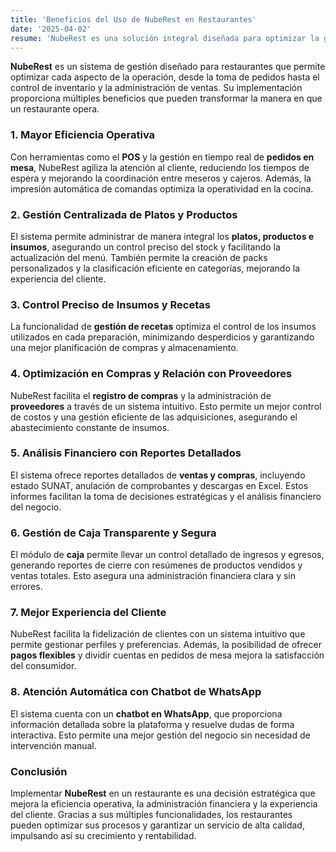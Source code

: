 ```yaml
---
title: 'Beneficios del Uso de NubeRest en Restaurantes'
date: '2025-04-02'
resume: 'NubeRest es una solución integral diseñada para optimizar la gestión de restaurantes, mejorando la eficiencia operativa, la experiencia del cliente y la toma de decisiones con reportes detallados.'
---
```


**NubeRest** es un sistema de gestión diseñado para restaurantes que permite optimizar cada aspecto de la operación, desde la toma de pedidos hasta el control de inventario y la administración de ventas. Su implementación proporciona múltiples beneficios que pueden transformar la manera en que un restaurante opera.

### 1. **Mayor Eficiencia Operativa**

Con herramientas como el **POS** y la gestión en tiempo real de **pedidos en mesa**, NubeRest agiliza la atención al cliente, reduciendo los tiempos de espera y mejorando la coordinación entre meseros y cajeros. Además, la impresión automática de comandas optimiza la operatividad en la cocina.

### 2. **Gestión Centralizada de Platos y Productos**

El sistema permite administrar de manera integral los **platos, productos e insumos**, asegurando un control preciso del stock y facilitando la actualización del menú. También permite la creación de packs personalizados y la clasificación eficiente en categorías, mejorando la experiencia del cliente.

### 3. **Control Preciso de Insumos y Recetas**

La funcionalidad de **gestión de recetas** optimiza el control de los insumos utilizados en cada preparación, minimizando desperdicios y garantizando una mejor planificación de compras y almacenamiento.

### 4. **Optimización en Compras y Relación con Proveedores**

NubeRest facilita el **registro de compras** y la administración de **proveedores** a través de un sistema intuitivo. Esto permite un mejor control de costos y una gestión eficiente de las adquisiciones, asegurando el abastecimiento constante de insumos.

### 5. **Análisis Financiero con Reportes Detallados**

El sistema ofrece reportes detallados de **ventas y compras**, incluyendo estado SUNAT, anulación de comprobantes y descargas en Excel. Estos informes facilitan la toma de decisiones estratégicas y el análisis financiero del negocio.

### 6. **Gestión de Caja Transparente y Segura**

El módulo de **caja** permite llevar un control detallado de ingresos y egresos, generando reportes de cierre con resúmenes de productos vendidos y ventas totales. Esto asegura una administración financiera clara y sin errores.

### 7. **Mejor Experiencia del Cliente**

NubeRest facilita la fidelización de clientes con un sistema intuitivo que permite gestionar perfiles y preferencias. Además, la posibilidad de ofrecer **pagos flexibles** y dividir cuentas en pedidos de mesa mejora la satisfacción del consumidor.

### 8. **Atención Automática con Chatbot de WhatsApp**

El sistema cuenta con un **chatbot en WhatsApp**, que proporciona información detallada sobre la plataforma y resuelve dudas de forma interactiva. Esto permite una mejor gestión del negocio sin necesidad de intervención manual.

### Conclusión

Implementar **NubeRest** en un restaurante es una decisión estratégica que mejora la eficiencia operativa, la administración financiera y la experiencia del cliente. Gracias a sus múltiples funcionalidades, los restaurantes pueden optimizar sus procesos y garantizar un servicio de alta calidad, impulsando así su crecimiento y rentabilidad.


